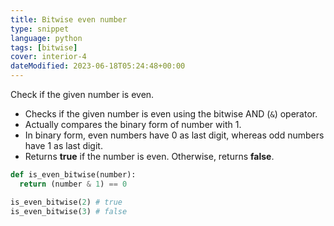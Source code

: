 ```yaml
---
title: Bitwise even number
type: snippet
language: python
tags: [bitwise]
cover: interior-4
dateModified: 2023‐06‐18T05:24:48+00:00
---
```


Check if the given number is even.

- Checks if the given number is even using the bitwise AND (`&`) operator.
- Actually compares the binary form of number with 1.
- In binary form, even numbers have 0 as last digit, whereas odd numbers have 1 as last digit.
- Returns **true** if the number is even. Otherwise, returns **false**.

```py
def is_even_bitwise(number):
  return (number & 1) == 0
```

```py
is_even_bitwise(2) # true
is_even_bitwise(3) # false
```
